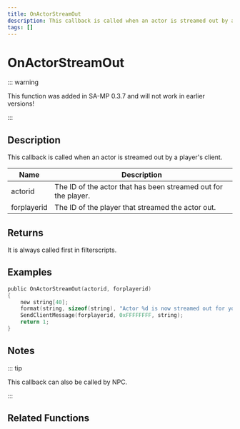 ```yaml
---
title: OnActorStreamOut
description: This callback is called when an actor is streamed out by a player's client.
tags: []
---
```


# OnActorStreamOut

<TagLinks />

::: warning

This function was added in SA-MP 0.3.7 and will not work in earlier versions!

:::

## Description

This callback is called when an actor is streamed out by a player's client.

| Name        | Description                                                    |
| ----------- | -------------------------------------------------------------- |
| actorid     | The ID of the actor that has been streamed out for the player. |
| forplayerid | The ID of the player that streamed the actor out.              |

## Returns

It is always called first in filterscripts.

## Examples

```c
public OnActorStreamOut(actorid, forplayerid)
{
    new string[40];
    format(string, sizeof(string), "Actor %d is now streamed out for you.", actorid);
    SendClientMessage(forplayerid, 0xFFFFFFFF, string);
    return 1;
}
```

## Notes

::: tip

This callback can also be called by NPC.

:::

## Related Functions
